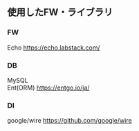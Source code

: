 ## 使用したFW・ライブラリ
### FW
Echo https://echo.labstack.com/

### DB
MySQL  
Ent(ORM) https://entgo.io/ja/

### DI
google/wire https://github.com/google/wire

